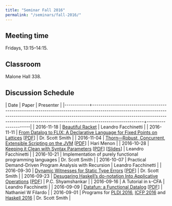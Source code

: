 ```yaml
---
title: "Seminar Fall 2016"
permalink: "/seminars/fall-2016/"
---
```


Meeting time
------------

Fridays, 13:15–14:15.

Classroom
---------

Malone Hall 338.

Discussion Schedule
-------------------

|       Date | Paper                                                                                                                                                                                                                                                             | Presenter           |
|------------+-------------------------------------------------------------------------------------------------------------------------------------------------------------------------------------------------------------------------------------------------------------------+---------------------|
| 2016-11-18 | [Beautiful Racket](http://beautifulracket.com/)                                                                                                                                                                                                                   | Leandro Facchinetti |
| 2016-11-11 | [From Datalog to FLIX: A Declarative Language for Fixed Points on Lattices](http://dl.acm.org/citation.cfm?id=2908096) [[PDF](http://plg.uwaterloo.ca/~mmadsen/papers/pldi16/paper.pdf)]                                                                          | Dr. Scott Smith     |
| 2016-11-04 | [Thorn—Robust, Concurrent, Extensible Scripting on the JVM](http://dl.acm.org/citation.cfm?id=1640098) [[PDF](http://www.inf.usi.ch/faculty/nystrom/papers/thorn.pdf)]                                                                                            | Hari Menon          |
| 2016-10-28 | [Keeping it Clean with Syntax Parameters](http://scheme2011.ucombinator.org/) [[PDF](http://scheme2011.ucombinator.org/papers/Barzilay2011.pdf)] [[Slides](http://scheme2011.ucombinator.org/slides/Barzilay2011.pdf)]                                            | Leandro Facchinetti |
| 2016-10-21 | Implementation of purely functional programming languages                                                                                                                                                                                                         | Dr. Scott Smith     |
| 2016-10-07 | Practical Demand-Driven Program Analysis with Recursion                                                                                                                                                                                                           | Leandro Facchinetti |
| 2016-09-30 | [Dynamic Witnesses for Static Type Errors](https://arxiv.org/abs/1606.07557) [[PDF](https://arxiv.org/pdf/1606.07557v1.pdf)]                                                                                                                                      | Dr. Scott Smith     |
| 2016-09-23 | [Desugaring Haskell’s do-notation Into Applicative Operations](http://dl.acm.org/citation.cfm?id=2976007) [[PDF](http://research.microsoft.com/en-us/um/people/simonpj/papers/list-comp/applicativedo.pdf)]                                                       | P.C. Shyamshankar   |
| 2016-09-16 | A Tutorial in `k`-CFA                                                                                                                                                                                                                                             | Leandro Facchinetti |
| 2016-09-09 | [Datafun: a Functional Datalog](http://conf.researchr.org/event/icfp-2016/icfp-2016-papers-datafun-a-functional-datalog) [[PDF](http://www.cs.bham.ac.uk/~krishnan/datafun.pdf)]                                                                                  | Nathaniel W Filardo |
| 2016-09-01 | Programs for [PLDI 2016](http://conf.researchr.org/program/pldi-2016/program-pldi-2016), [ICFP 2016](http://conf.researchr.org/program/icfp-2016/program-icfp-2016) and [Haskell 2016](http://conf.researchr.org/track/icfp-2016/haskellsymp-2016-papers#program) | Dr. Scott Smith     |
